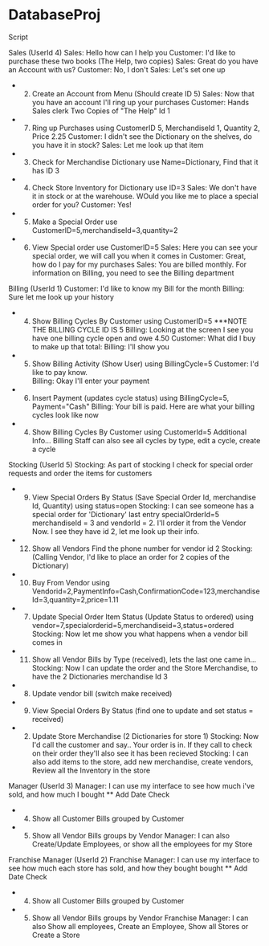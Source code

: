 DatabaseProj
============

Script

Sales (UserId 4)
Sales: Hello how can I help you
Customer: I'd like to purchase these two books (The Help, two copies)
Sales: Great do you have an Account with us?
Customer: No, I don't
Sales: Let's set one up
- 2. Create an Account from Menu (Should create ID 5)
Sales: Now that you have an account I'll ring up your purchases
Customer: Hands Sales clerk Two Copies of "The Help" Id 1
- 7. Ring up Purchases 
    using CustomerID 5, MerchandiseId 1, Quantity 2, Price 2.25
Customer: I didn't see the Dictionary on the shelves, do you have it in stock?
Sales: Let me look up that item
- 3. Check for Merchandise Dictionary
     use Name=Dictionary, Find that it has ID 3
- 4. Check Store Inventory for Dictionary
     use ID=3
Sales: We don't have it in stock or at the warehouse.  WOuld you like me to place a special order for you?
Customer: Yes!
- 5. Make a Special Order 
      use CustomerID=5,merchandiseId=3,quantity=2
- 6. View Special order
      use CustomerID=5
Sales: Here you can see your special order, we will call you when it comes in
Customer: Great, how do I pay for my purchases
Sales: You are billed monthly.  For information on Billing, you need to see the Billing department

Billing (UserId 1)
Customer: I'd like to know my Bill for the month
Billing: Sure let me look up your history
- 4. Show Billing Cycles By Customer
   using CustomerID=5 ***NOTE THE BILLING CYCLE ID IS 5
Billing: Looking at the screen I see you have one billing cycle open and owe 4.50 
Customer: What did I buy to make up that total:
Billing: I'll show you
- 5. Show Billing Activity (Show User)
    using BillingCycle=5
Customer: I'd like to pay know.  
Billing: Okay I'll enter your payment
- 6. Insert Payment (updates cycle status)
    using BillingCycle=5, Payment="Cash"
Billing: Your bill is paid.  Here are what your billing cycles look like now
- 4. Show Billing Cycles By Customer
    using CustomerId=5
Additional Info... Billing Staff can also see all cycles by type, edit a cycle, create a cycle

Stocking (UserId 5) 
Stocking: As part of stocking I check for special order requests and order the items for customers
- 9. View Special Orders By Status (Save Special Order Id, merchandise Id, Quantity)
    using status=open
Stocking: I can see someone has a special order for 'Dictionary' last entry specialOrderId=5 merchandiseId = 3 and vendorId = 2.  I'll order it from the Vendor Now.  I see they have id 2, let me look up their info.  
- 12. Show all Vendors
      Find the phone number for vendor id 2
Stocking: (Calling Vendor, I'd like to place an order for 2 copies of the Dictionary)
- 10. Buy From Vendor
       using Vendorid=2,PaymentInfo=Cash,ConfirmationCode=123,merchandiseId=3,quantity=2,price=1.11
- 7. Update Special Order Item Status (Update Status to ordered)
      using vendor=7,specialorderid=5,merchandiseid=3,status=ordered
Stocking: Now let me show you what happens when a vendor bill comes in
- 11. Show all Vendor Bills by Type (received), lets the last one came in...   
Stocking: Now I can update the order and the Store Merchandise, to have the 2 Dictionaries merchandise Id 3
- 8. Update vendor bill (switch make received)
- 9. View Special Orders By Status (find one to update and set status = received)
- 2. Update Store Merchandise (2 Dictionaries for store 1)
Stocking: Now I'd call the customer and say.. Your order is in.  If they call to check on their order they'll also see it has been recieved
Stocking:  I can also add items to the store, add new merchandise, create vendors, Review all the Inventory in the store

Manager (UserId 3)
Manager: I can use my interface to see how much i've sold, and how much I bought ** Add Date Check
- 4. Show all Customer Bills grouped by Customer
- 5. Show all Vendor Bills groups by Vendor
Manager: I can also Create/Update Employees, or show all the employees for my Store

Franchise Manager (UserId 2)
Franchise Manager: I can use my interface to see how much each store has sold, and how they bought bought ** Add Date Check
- 4. Show all Customer Bills grouped by Customer
- 5. Show all Vendor Bills groups by Vendor
Franchise Manager: I can also Show all employees, Create an Employee, Show all Stores or Create a Store

